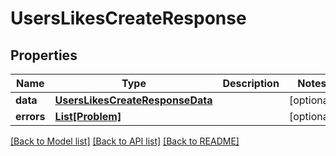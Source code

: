 # UsersLikesCreateResponse


## Properties
Name | Type | Description | Notes
------------ | ------------- | ------------- | -------------
**data** | [**UsersLikesCreateResponseData**](UsersLikesCreateResponseData.md) |  | [optional] 
**errors** | [**List[Problem]**](Problem.md) |  | [optional] 

[[Back to Model list]](../README.md#documentation-for-models) [[Back to API list]](../README.md#documentation-for-api-endpoints) [[Back to README]](../README.md)


